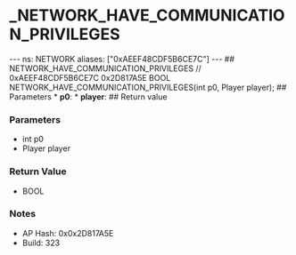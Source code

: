 # _NETWORK_HAVE_COMMUNICATION_PRIVILEGES

--- ns: NETWORK aliases: ["0xAEEF48CDF5B6CE7C"] --- ## NETWORK_HAVE_COMMUNICATION_PRIVILEGES  // 0xAEEF48CDF5B6CE7C 0x2D817A5E BOOL NETWORK_HAVE_COMMUNICATION_PRIVILEGES(int p0, Player player);  ## Parameters * **p0**: * **player**:  ## Return value

### Parameters
* int p0
* Player player

### Return Value
* BOOL

### Notes
* AP Hash: 0x0x2D817A5E
* Build: 323

